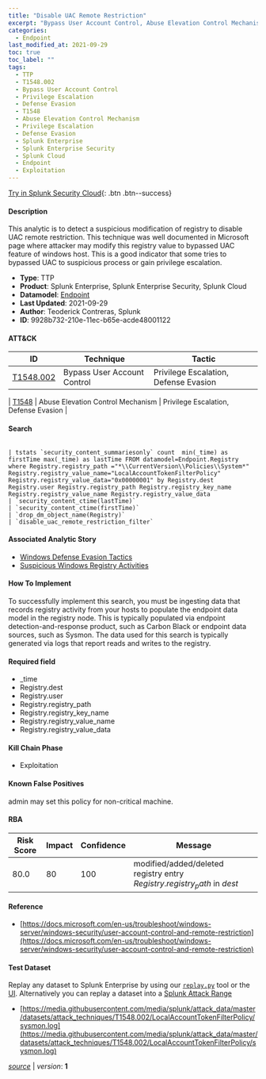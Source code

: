 ```yaml
---
title: "Disable UAC Remote Restriction"
excerpt: "Bypass User Account Control, Abuse Elevation Control Mechanism"
categories:
  - Endpoint
last_modified_at: 2021-09-29
toc: true
toc_label: ""
tags:
  - TTP
  - T1548.002
  - Bypass User Account Control
  - Privilege Escalation
  - Defense Evasion
  - T1548
  - Abuse Elevation Control Mechanism
  - Privilege Escalation
  - Defense Evasion
  - Splunk Enterprise
  - Splunk Enterprise Security
  - Splunk Cloud
  - Endpoint
  - Exploitation
---
```




[Try in Splunk Security Cloud](https://www.splunk.com/en_us/cyber-security.html){: .btn .btn--success}

#### Description

This analytic is to detect a suspicious modification of registry to disable UAC remote restriction. This technique was well documented in Microsoft page where attacker may modify this registry value to bypassed UAC feature of windows host. This is a good indicator that some tries to bypassed UAC to suspicious process or gain privilege escalation.

- **Type**: TTP
- **Product**: Splunk Enterprise, Splunk Enterprise Security, Splunk Cloud
- **Datamodel**: [Endpoint](https://docs.splunk.com/Documentation/CIM/latest/User/Endpoint)
- **Last Updated**: 2021-09-29
- **Author**: Teoderick Contreras, Splunk
- **ID**: 9928b732-210e-11ec-b65e-acde48001122


#### ATT&CK

| ID          | Technique   | Tactic         |
| ----------- | ----------- |--------------- |
| [T1548.002](https://attack.mitre.org/techniques/T1548/002/) | Bypass User Account Control | Privilege Escalation, Defense Evasion |



| [T1548](https://attack.mitre.org/techniques/T1548/) | Abuse Elevation Control Mechanism | Privilege Escalation, Defense Evasion |





#### Search

```

| tstats `security_content_summariesonly` count  min(_time) as firstTime max(_time) as lastTime FROM datamodel=Endpoint.Registry where Registry.registry_path ="*\\CurrentVersion\\Policies\\System*" Registry.registry_value_name="LocalAccountTokenFilterPolicy" Registry.registry_value_data="0x00000001" by Registry.dest  Registry.user Registry.registry_path Registry.registry_key_name Registry.registry_value_name Registry.registry_value_data 
| `security_content_ctime(lastTime)` 
| `security_content_ctime(firstTime)` 
| `drop_dm_object_name(Registry)` 
| `disable_uac_remote_restriction_filter`
```

#### Associated Analytic Story
* [Windows Defense Evasion Tactics](/stories/windows_defense_evasion_tactics)
* [Suspicious Windows Registry Activities](/stories/suspicious_windows_registry_activities)


#### How To Implement
To successfully implement this search, you must be ingesting data that records registry activity from your hosts to populate the endpoint data model in the registry node. This is typically populated via endpoint detection-and-response product, such as Carbon Black or endpoint data sources, such as Sysmon. The data used for this search is typically generated via logs that report reads and writes to the registry.

#### Required field
* _time
* Registry.dest
* Registry.user
* Registry.registry_path
* Registry.registry_key_name
* Registry.registry_value_name
* Registry.registry_value_data


#### Kill Chain Phase
* Exploitation


#### Known False Positives
admin may set this policy for non-critical machine.


#### RBA

| Risk Score  | Impact      | Confidence   | Message      |
| ----------- | ----------- |--------------|--------------|
| 80.0 | 80 | 100 | modified/added/deleted registry entry $Registry.registry_path$ in $dest$ |




#### Reference

* [https://docs.microsoft.com/en-us/troubleshoot/windows-server/windows-security/user-account-control-and-remote-restriction](https://docs.microsoft.com/en-us/troubleshoot/windows-server/windows-security/user-account-control-and-remote-restriction)



#### Test Dataset
Replay any dataset to Splunk Enterprise by using our [`replay.py`](https://github.com/splunk/attack_data#using-replaypy) tool or the [UI](https://github.com/splunk/attack_data#using-ui).
Alternatively you can replay a dataset into a [Splunk Attack Range](https://github.com/splunk/attack_range#replay-dumps-into-attack-range-splunk-server)

* [https://media.githubusercontent.com/media/splunk/attack_data/master/datasets/attack_techniques/T1548.002/LocalAccountTokenFilterPolicy/sysmon.log](https://media.githubusercontent.com/media/splunk/attack_data/master/datasets/attack_techniques/T1548.002/LocalAccountTokenFilterPolicy/sysmon.log)



[*source*](https://github.com/splunk/security_content/tree/develop/detections/endpoint/disable_uac_remote_restriction.yml) \| *version*: **1**